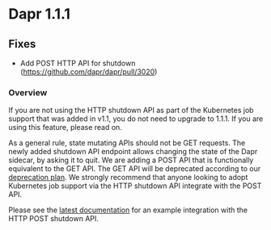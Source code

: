   
# Dapr 1.1.1

## Fixes

* Add POST HTTP API for shutdown (https://github.com/dapr/dapr/pull/3020)

### Overview

If you are not using the HTTP shutdown API as part of the Kubernetes job support that was added in v1.1, you do not need to upgrade to 1.1.1. If you are using this feature, please read on.

As a general rule, state mutating APIs should not be GET requests. The newly added shutdown API endpoint allows changing the state of the Dapr sidecar, by asking it to quit. We are adding a POST API that is functionally equivalent to the GET API. The GET API will be deprecated according to our [deprecation plan](https://docs.dapr.io/operations/support/support-release-policy/#feature-and-deprecations). We strongly recommend that anyone looking to adopt Kubernetes job support via the HTTP shutdown API integrate with the POST API.

Please see the [latest documentation](https://docs.dapr.io/operations/hosting/kubernetes/kubernetes-job/) for an example integration with the HTTP POST shutdown API.
